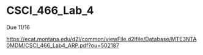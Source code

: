 # CSCI_466_Lab_4

Due 11/16

https://ecat.montana.edu/d2l/common/viewFile.d2lfile/Database/MTE3NTA0MDM/CSCI_466_Lab4_ARP.pdf?ou=502187

